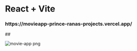 # React + Vite
 <h3>https://movieapp-prince-ranas-projects.vercel.app/</h3>  
##

![movie-app png](https://github.com/Princeranaa/Movieapp/assets/118331128/e4c37f22-ec8f-47e4-83f0-10fda41fd9df)
